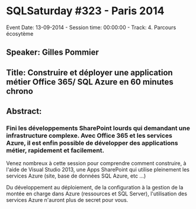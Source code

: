 # SQLSaturday #323 - Paris 2014
Event Date: 13-09-2014 - Session time: 00:00:00 - Track: 4. Parcours écosytème
## Speaker: Gilles Pommier
## Title: Construire et déployer une application métier Office 365/ SQL Azure en 60 minutes chrono
## Abstract:
### Fini les développements SharePoint lourds qui demandant une infrastructure complexe. Avec Office 365 et les services Azure, il est enfin possible de développer des applications métier, rapidement et facilement.

Venez nombreux à cette session pour comprendre comment construire, à l'aide de Visual Studio 2013, une Apps SharePoint qui utilise pleinement les services Azure (site, base de données SQL Azure, etc ...) 

Du développement au déploiement, de la configuration à la gestion de la montée en charge dans Azure (ressources et SQL Server), l'utilisation des services Azure n'auront plus de secret pour vous.




